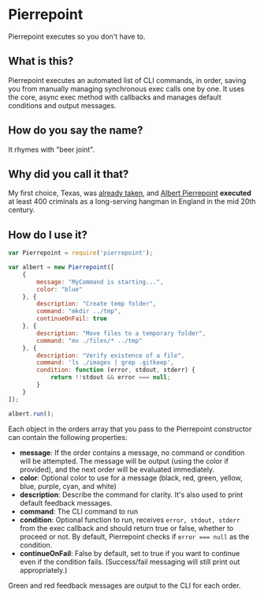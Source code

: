 Pierrepoint
===========

Pierrepoint executes so you don't have to.

## What is this?

Pierrepoint executes an automated list of CLI commands, in order, saving you from manually managing synchronous exec calls one by one. It uses the core, async exec method with callbacks and manages default conditions and output messages.

## How do you say the name?

It rhymes with "beer joint".

## Why did you call it that?

My first choice, Texas, was [already taken](https://npmjs.org/package/texas), and [Albert Pierrepoint](http://en.wikipedia.org/wiki/Albert_Pierrepoint) **executed** at least 400 criminals as a long-serving hangman in England in the mid 20th century.

## How do I use it?

```javascript
var Pierrepoint = require('pierrepoint');

var albert = new Pierrepoint([
    {
        message: "MyCommand is starting...",
        color: "blue"
    }, {
        description: "Create temp folder",
        command: "mkdir ../tmp",
        continueOnFail: true
    }, {
        description: "Move files to a temporary folder",
        command: "mv ./files/* ../tmp"
    }, {
        description: "Verify existence of a file",
        command: 'ls ./images | grep .gitkeep',
        condition: function (error, stdout, stderr) {
            return !!stdout && error === null;
        }
    }
]);

albert.run();
```

Each object in the orders array that you pass to the Pierrepoint constructor can contain the following properties:

* **message**: If the order contains a message, no command or condition will be attempted. The message will be output (using the color if provided), and the next order will be evaluated immediately.
* **color**: Optional color to use for a message (black, red, green, yellow, blue, purple, cyan, and white)
* **description**: Describe the command for clarity. It's also used to print default feedback messages.
* **command**: The CLI command to run
* **condition**: Optional function to run, receives `error, stdout, stderr` from the exec callback and should return true or false, whether to proceed or not. By default, Pierrepoint checks if `error === null` as the condition.
* **continueOnFail**: False by default, set to true if you want to continue even if the condition fails. (Success/fail messaging will still print out appropriately.)

Green and red feedback messages are output to the CLI for each order.